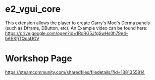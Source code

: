 # e2_vgui_core

This extension allows the player to create Garry's Mod's Derma panels (such as Dframe, DButton, etc).
An Example video can be found here:
  https://drive.google.com/open?id=1RoRG5JfgSwHs0h79e4-bAEXfjTQcaUOV
  
# Workshop Page 
https://steamcommunity.com/sharedfiles/filedetails/?id=1381355814
